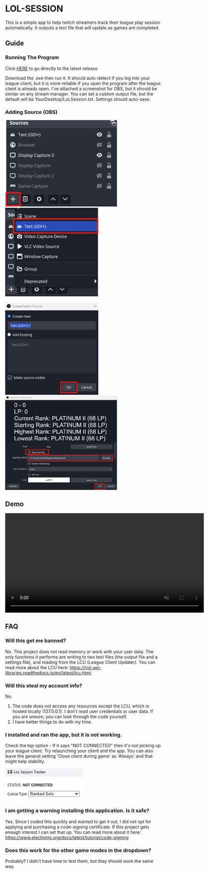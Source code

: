 # LOL-SESSION

This is a simple app to help twitch streamers track their league play session automatically. It outputs a text file that will update as games are completed.

## Guide

### Running The Program

Click [HERE](https://github.com/justin8502/lol-session/releases/tag/build) to go directly to the latest release

Download the .exe then run it. It should auto-detect if you log into your league client, but it is more reliable if you open the program after the league client is already open. I've attached a screenshot for OBS, but it should be similar on any stream manager. You can set a custom output file, but the default will be YourDesktop/LoLSession.txt. Settings should auto-save. 

### Adding Source (OBS)

<img src="./media/guide-1.png" width="360px" style="margin-right: 60px">
<img src="./media/guide-2.png" width="300px">
<br />
<br />
<img src="./media/guide-3.png" width="300px" style="margin-right: 60px">
<img src="./media/guide-4.png" width="360px">

## Demo

<video width="640" autoplay loop muted>
  <source src="./media/demo.mp4" type="video/mp4" />
  Your browser does not support the video tag.
</video>

## FAQ

### Will this get me banned?

No. This project does not read memory or work with your user data. The only functions it performs are writing to two text files (the output file and a settings file), and reading from the LCU (League Client Updater). You can read more about the LCU here: https://riot-api-libraries.readthedocs.io/en/latest/lcu.html; 

### Will this steal my account info?

No. 
  1. The code does not access any resources except the LCU, which is hosted locally (127.0.0.1). I don't read user credentials or user data. If you are unsure, you can look through the code yourself. 
  2. I have better things to do with my time.

### I installed and ran the app, but it is not working.

Check the top option - If it says "NOT CONNECTED" then it's not picking up your league client. Try relaunching your client and the app. You can also leave the general setting 'Close client during game' as 'Always' and that might help stability. 

![FAQ1.png](./media/faq-1.png)

### I am getting a warning installing this application. Is it safe?

Yes. Since I coded this quickly and wanted to get it out, I did not opt for applying and purchasing a code-signing certificate. If this project gets enough interest I can set that up. You can read more about it here: https://www.electronjs.org/docs/latest/tutorial/code-signing

### Does this work for the other game modes in the dropdown?

Probably? I didn't have time to test them, but they should work the same way. 
